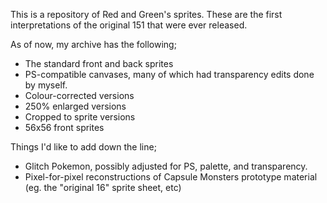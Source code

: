 This is a repository of Red and Green's sprites. These are the first interpretations of the original 151 that were ever released. 

As of now, my archive has the following;
- The standard front and back sprites
- PS-compatible canvases, many of which had transparency edits done by myself.
- Colour-corrected versions
- 250% enlarged versions
- Cropped to sprite versions
- 56x56 front sprites

Things I'd like to add down the line;
- Glitch Pokemon, possibly adjusted for PS, palette, and transparency.
- Pixel-for-pixel reconstructions of Capsule Monsters prototype material (eg. the "original 16" sprite sheet, etc)

